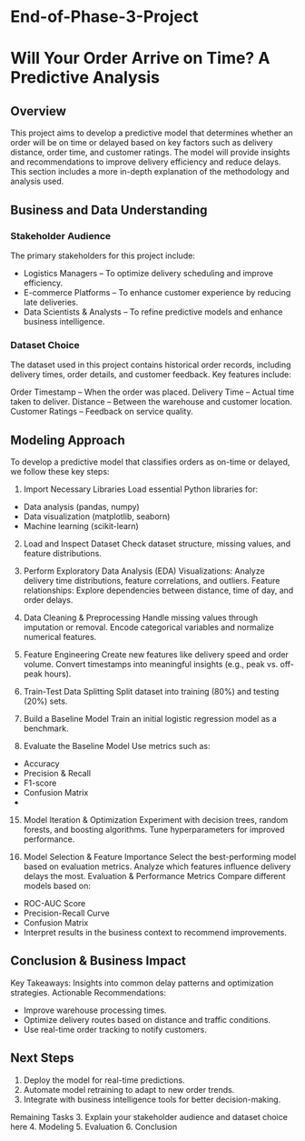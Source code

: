 # End-of-Phase-3-Project

# Will Your Order Arrive on Time? A Predictive Analysis
## Overview
This project aims to develop a predictive model that determines whether an order will be on time or delayed based on key factors such as delivery distance, order time, and customer ratings. The model will provide insights and recommendations to improve delivery efficiency and reduce delays.
This section includes a more in-depth explanation of the methodology and analysis used.

## Business and Data Understanding
### Stakeholder Audience
The primary stakeholders for this project include:

- Logistics Managers – To optimize delivery scheduling and improve efficiency.
- E-commerce Platforms – To enhance customer experience by reducing late deliveries.
- Data Scientists & Analysts – To refine predictive models and enhance business intelligence.

### Dataset Choice
The dataset used in this project contains historical order records, including delivery times, order details, and customer feedback. Key features include:

Order Timestamp – When the order was placed.
Delivery Time – Actual time taken to deliver.
Distance – Between the warehouse and customer location.
Customer Ratings – Feedback on service quality.

## Modeling Approach
To develop a predictive model that classifies orders as on-time or delayed, we follow these key steps:
1. Import Necessary Libraries
Load essential Python libraries for:

- Data analysis (pandas, numpy)
- Data visualization (matplotlib, seaborn)
- Machine learning (scikit-learn)

2. Load and Inspect Dataset
Check dataset structure, missing values, and feature distributions.

4. Perform Exploratory Data Analysis (EDA)
Visualizations: Analyze delivery time distributions, feature correlations, and outliers.
Feature relationships: Explore dependencies between distance, time of day, and order delays.

6. Data Cleaning & Preprocessing
Handle missing values through imputation or removal.
Encode categorical variables and normalize numerical features.

8. Feature Engineering
Create new features like delivery speed and order volume.
Convert timestamps into meaningful insights (e.g., peak vs. off-peak hours).

10. Train-Test Data Splitting
Split dataset into training (80%) and testing (20%) sets.

12. Build a Baseline Model
Train an initial logistic regression model as a benchmark.

14. Evaluate the Baseline Model
Use metrics such as:
- Accuracy
- Precision & Recall
- F1-score
- Confusion Matrix
- 
15. Model Iteration & Optimization
Experiment with decision trees, random forests, and boosting algorithms.
Tune hyperparameters for improved performance.

16. Model Selection & Feature Importance
Select the best-performing model based on evaluation metrics.
Analyze which features influence delivery delays the most.
Evaluation & Performance Metrics
Compare different models based on:
- ROC-AUC Score
- Precision-Recall Curve
- Confusion Matrix
- Interpret results in the business context to recommend improvements.
  
## Conclusion & Business Impact
Key Takeaways: Insights into common delay patterns and optimization strategies.
Actionable Recommendations:
- Improve warehouse processing times.
- Optimize delivery routes based on distance and traffic conditions.
- Use real-time order tracking to notify customers.

## Next Steps
1) Deploy the model for real-time predictions.
2) Automate model retraining to adapt to new order trends.
3) Integrate with business intelligence tools for better decision-making.

Remaining Tasks
3. Explain your stakeholder audience and dataset choice here
4. Modeling
5. Evaluation
6. Conclusion
